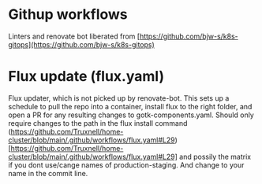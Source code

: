 # Githup workflows

Linters and renovate bot liberated from [https://github.com/bjw-s/k8s-gitops](https://github.com/bjw-s/k8s-gitops)

# Flux update (flux.yaml)
 
Flux updater, which is not picked up by renovate-bot.  This sets up a schedule to pull the repo into a container, install flux to the right folder, and open a PR for any resulting changes to gotk-components.yaml.  Should only require changes to the path in the flux install command (https://github.com/Truxnell/home-cluster/blob/main/.github/workflows/flux.yaml#L29)[https://github.com/Truxnell/home-cluster/blob/main/.github/workflows/flux.yaml#L29] and possily the matrix if you dont use/cange names of production-staging.  And change to your name in the commit line.
